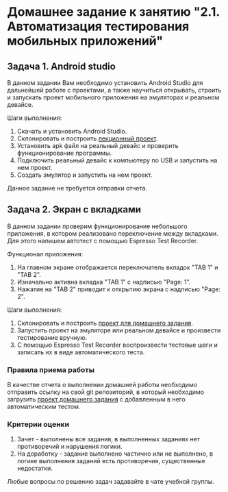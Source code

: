 # Домашнее задание к занятию "2.1. Автоматизация тестирования мобильных приложений"

## Задача 1. Android studio
В данном задании Вам необходимо установить Android Studio для дальнейшей работе с проектами, а также научиться открывать, строить и запускать проект мобильного приложения на эмуляторах и реальном девайсе.

Шаги выполнения:
1. Скачать и установить Android Studio.
2. Склонировать и построить [лекционный проект](lesson_sample_app). 
3. Установить apk файл на реальный девайс и проверить функционирование программы.
4. Подключить реальный девайс к компьютеру по USB и запустить на нем проект.
5. Создать эмулятор и запустить на нем проект.

Данное задание не требуется отправки отчета.

## Задача 2. Экран с вкладками
В данном задании проверим функционирование небольшого приложения, в котором реализовано переключение между вкладками. Для этого напишем автотест с помощью Espresso Test Recorder.

Функционал приложения:
1. На главном экране отображается переключатель вкладок "TAB 1" и "TAB 2".
2. Изначально активна вкладка "TAB 1" с надписью "Page: 1".
3. Нажатие на "TAB 2" приводит к открытию экрана с надписью "Page: 2".

Шаги выполнения:
1. Склонировать и построить [проект для домашнего задания](hw_app). 
2. Запустить проект на эмуляторе или реальном девайсе и произвести тестирование вручную.
3. С помощью Espresso Test Recorder воспроизвести тестовые шаги и записать их в виде автоматического теста.

### Правила приема работы

В качестве отчета о выполнении домашней работы необходимо отправить ссылку на свой git репозиторий, в который необходимо загрузить [проект домашнего задания](hw_app) c добавленным в него автоматическим тестом.

### Критерии оценки

1. Зачет - выполнены все задания, в выполненных заданиях нет противоречий и нарушения логики. 
2. На доработку - задание выполнено частично или не выполнено, в логике выполнения заданий есть противоречия, существенные недостатки.

Любые вопросы по решению задач задавайте в чате учебной группы.
